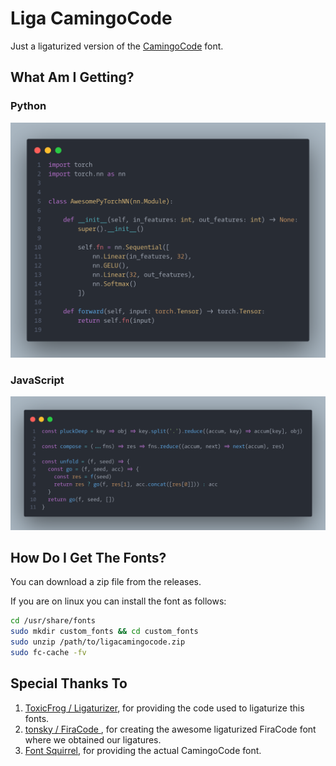 # Liga CamingoCode

Just a ligaturized version of the [CamingoCode](https://www.fontsquirrel.com/fonts/camingocode) font.

## What Am I Getting?

### Python

![Python code sample](./assets/python-codesample.png)

### JavaScript

![JavaScript code sample](./assets/js-codesample.png)

## How Do I Get The Fonts?

You can download a zip file from the releases.

If you are on linux you can install the font as follows:

```sh
cd /usr/share/fonts
sudo mkdir custom_fonts && cd custom_fonts
sudo unzip /path/to/ligacamingocode.zip
sudo fc-cache -fv
```

## Special Thanks To

1. [ToxicFrog / Ligaturizer](https://github.com/ToxicFrog/Ligaturizer), for providing the code used to ligaturize this fonts.
2. [ tonsky / FiraCode ](https://github.com/tonsky/FiraCode), for creating the awesome ligaturized FiraCode font where we obtained our ligatures.
3. [Font Squirrel](https://www.fontsquirrel.com/fonts/camingocode), for providing the actual CamingoCode font.

